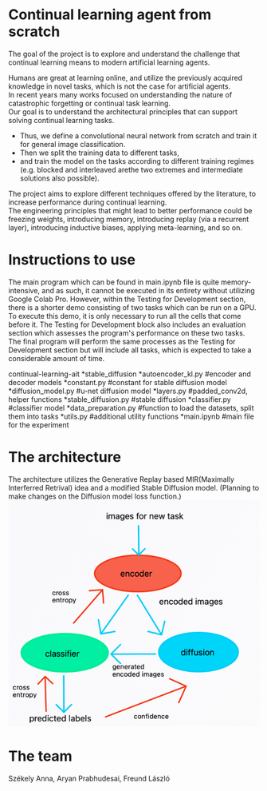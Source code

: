 # Continual learning agent from scratch

The   goal   of   the   project   is   to   explore   and   understand   the   challenge   that
continual learning means to modern artificial learning agents. 

Humans are great at learning online, and utilize the previously acquired knowledge in novel   tasks,   which   is   not   the   case   for   artificial  agents.   
In   recent   years many   works   focused   on   understanding   the   nature   of   catastrophic forgetting or continual task learning.   
Our goal is to understand the architectural principles that can support solving continual learning tasks.

* Thus, we define a convolutional neural network from scratch and train it for general image classification.  
* Then we split the training data to different tasks, 
* and train the model on the tasks according to different training regimes (e.g. blocked and interleaved arethe two extremes and intermediate solutions also possible). 

The project aims to explore different techniques offered by the literature,
to   increase   performance   during   continual   learning.   
The   engineering principles that might lead to better performance could be freezing weights,
introducing memory, introducing replay (via a recurrent layer), introducing
inductive biases, applying meta-learning, and so on.

# Instructions to use
The main program which can be found in main.ipynb file is quite memory-intensive, and as such, it cannot be executed in its entirety without utilizing Google Colab Pro. However, within the Testing for Development section, there is a shorter demo consisting of two tasks which can be run on a GPU. To execute this demo, it is only necessary to run all the cells that come before it. The Testing for Development block also includes an evaluation section which assesses the program's performance on these two tasks. 
The final program will perform the same processes as the Testing for Development section but will include all tasks, which is expected to take a considerable amount of time.

continual-learning-ait
  *stable_diffusion
      *autoencoder_kl.py   #encoder and decoder models
      *constant.py         #constant for stable diffusion model
      *diffusion_model.py  #u-net diffusion model
      *layers.py           #padded_conv2d, helper functions
      *stable_diffusion.py #stable diffusion 
  *classifier.py            #classifier model
  *data_preparation.py      #function to load the datasets, split them into tasks
  *utils.py                 #additional utility functions
  *main.ipynb               #main file for the experiment
 
      

# The architecture
The architecture utilizes the Generative Replay based MIR(Maximally Interferred Retrival) idea and a modified Stable Diffusion model. (Planning to make changes on the Diffusion model loss function.)
![img.png](img.png)


# The team
Székely Anna,
Aryan Prabhudesai,
Freund László

